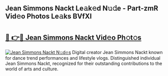 ## Jean Simmons Nackt Le𝚊k𝚎d N𝚞𝚍e - Part-zmR Vid𝚎o Photos Le𝚊ks BVfXI

# <h2><a href="http://fb7o2mk.evod.top/?m=Jean+Simmons+Nackt">🔗 👉🔴 Jean Simmons Nackt Vid𝚎o Ph𝚘t𝚘s</a></h2>

[![Jean Simmons Nackt N𝚞d𝚎s](https://i.imgur.com/8V9OHl7.gif)](http://fb7o2mk.evod.top/?m=Jean+Simmons+Nackt)
Digital creator Jean Simmons Nackt known for dance trend performances and lifestyle vlogs. Distinguished individual Jean Simmons Nackt, recognized for their outstanding contributions to the world of arts and culture. 
